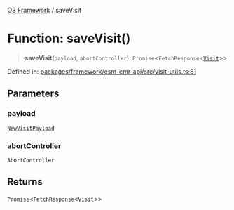 [O3 Framework](../API.md) / saveVisit

# Function: saveVisit()

> **saveVisit**(`payload`, `abortController`): `Promise`\<`FetchResponse`\<[`Visit`](../interfaces/Visit.md)\>\>

Defined in: [packages/framework/esm-emr-api/src/visit-utils.ts:81](https://github.com/openmrs/openmrs-esm-core/blob/18d2874f03a33a6ab8295af0e87ac97fdd150718/packages/framework/esm-emr-api/src/visit-utils.ts#L81)

## Parameters

### payload

[`NewVisitPayload`](../interfaces/NewVisitPayload.md)

### abortController

`AbortController`

## Returns

`Promise`\<`FetchResponse`\<[`Visit`](../interfaces/Visit.md)\>\>
